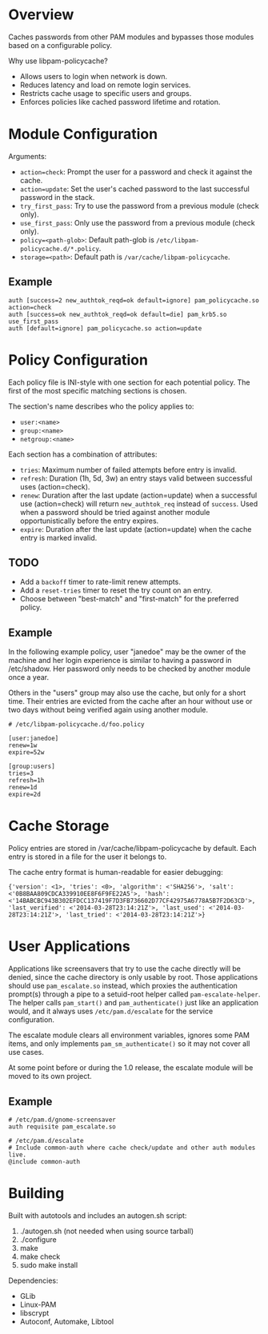 # Overview

Caches passwords from other PAM modules and bypasses those modules based on a
configurable policy.

Why use libpam-policycache?

* Allows users to login when network is down.
* Reduces latency and load on remote login services.
* Restricts cache usage to specific users and groups.
* Enforces policies like cached password lifetime and rotation.


# Module Configuration

Arguments:

* `action=check`: Prompt the user for a password and check it against the cache.
* `action=update`: Set the user's cached password to the last successful
  password in the stack.
* `try_first_pass`: Try to use the password from a previous module (check only).
* `use_first_pass`: Only use the password from a previous module (check only).
* `policy=<path-glob>`: Default path-glob is
  `/etc/libpam-policycache.d/*.policy`.
* `storage=<path>`: Default path is `/var/cache/libpam-policycache`.

## Example

```
auth [success=2 new_authtok_reqd=ok default=ignore] pam_policycache.so action=check
auth [success=ok new_authtok_reqd=ok default=die] pam_krb5.so use_first_pass
auth [default=ignore] pam_policycache.so action=update
```


# Policy Configuration

Each policy file is INI-style with one section for each potential policy. The
first of the most specific matching sections is chosen.


The section's name describes who the policy applies to:

* `user:<name>`
* `group:<name>`
* `netgroup:<name>`


Each section has a combination of attributes:

* `tries`: Maximum number of failed attempts before entry is invalid.
* `refresh`: Duration (1h, 5d, 3w) an entry stays valid between successful uses
  (action=check).
* `renew`: Duration after the last update (action=update) when a successful use
  (action=check) will return `new_authtok_req` instead of `success`. Used when
  a password should be tried against another module opportunistically before the
  entry expires.
* `expire`: Duration after the last update (action=update) when the cache entry
  is marked invalid.

## TODO

* Add a `backoff` timer to rate-limit renew attempts.
* Add a `reset-tries` timer to reset the try count on an entry.
* Choose between "best-match" and "first-match" for the preferred policy.

## Example

In the following example policy, user "janedoe" may be the owner of the machine
and her login experience is similar to having a password in /etc/shadow. Her
password only needs to be checked by another module once a year.

Others in the "users" group may also use the cache, but only for a short time.
Their entries are evicted from the cache after an hour without use or two days
without being verified again using another module.

```
# /etc/libpam-policycache.d/foo.policy

[user:janedoe]
renew=1w
expire=52w

[group:users]
tries=3
refresh=1h
renew=1d
expire=2d
```


# Cache Storage

Policy entries are stored in /var/cache/libpam-policycache by default. Each
entry is stored in a file for the user it belongs to.

The cache entry format is human-readable for easier debugging:
```
{'version': <1>, 'tries': <0>, 'algorithm': <'SHA256'>, 'salt': <'0B8BAA809CDCA339910EE8F6F9FE22A5'>, 'hash': <'14BABCBC943B302EFDCC137419F7D3FB736602D77CF42975A6778A5B7F2D63CD'>, 'last_verified': <'2014-03-28T23:14:21Z'>, 'last_used': <'2014-03-28T23:14:21Z'>, 'last_tried': <'2014-03-28T23:14:21Z'>}
```


# User Applications

Applications like screensavers that try to use the cache directly will be
denied, since the cache directory is only usable by root. Those applications
should use `pam_escalate.so` instead, which proxies the authentication prompt(s)
through a pipe to a setuid-root helper called `pam-escalate-helper`. The helper
calls `pam_start()` and `pam_authenticate()` just like an application would, and
it always uses `/etc/pam.d/escalate` for the service configuration.

The escalate module clears all environment variables, ignores some PAM items,
and only implements `pam_sm_authenticate()` so it may not cover all use cases.

At some point before or during the 1.0 release, the escalate module will be
moved to its own project.

## Example

```
# /etc/pam.d/gnome-screensaver
auth requisite pam_escalate.so
```

```
# /etc/pam.d/escalate
# Include common-auth where cache check/update and other auth modules live.
@include common-auth
```


# Building

Built with autotools and includes an autogen.sh script:

1. ./autogen.sh (not needed when using source tarball)
2. ./configure
3. make
4. make check
5. sudo make install


Dependencies:

* GLib
* Linux-PAM
* libscrypt
* Autoconf, Automake, Libtool
